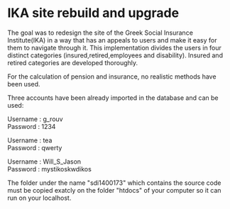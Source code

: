 # IKA site rebuild and upgrade

The goal was to redesign the site of the Greek Social Insurance Institute(IKA) in a way that has an appeals to users and make it easy for them to navigate through it. This implementation divides the users in four distinct categories (insured,retired,employees and disability). Insured and retired categories are developed thoroughly.

For the calculation of pension and insurance, no realistic methods have been used.

Three accounts have been already imported in the database and can be used:

Username : g_rouv\
Password : 1234

Username : tea\
Password : qwerty

Username : Will_S_Jason\
Password : mystikoskwdikos

The folder under the name "sdi1400173" which contains the source code must be copied exatcly on the folder "htdocs" of your computer so it can run on your localhost.
